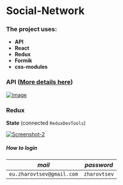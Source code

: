 # Social-Network

### The project uses: 
- **API**
- **React**
- **Redux**
- **Formik**
- **css-modules**

### API ([More details here](https://social-network.samuraijs.com/docs))

<a href="https://ibb.co/VgXpV4W"><img src="https://i.ibb.co/c6zXJnc/image.png" alt="image" border='0'></a>

### Redux 

**State** (connected `ReduxDevTools`)

<a href="https://ibb.co/rcZRDQx"><img src="https://i.ibb.co/JyzwDcv/Screenshot-2.png" alt="Screenshot-2" border="0"></a>

##### How to login

_mail_ | _password_
-------|-------
``eu.zharovtsev@gmail.com``|``zharovtsev``
